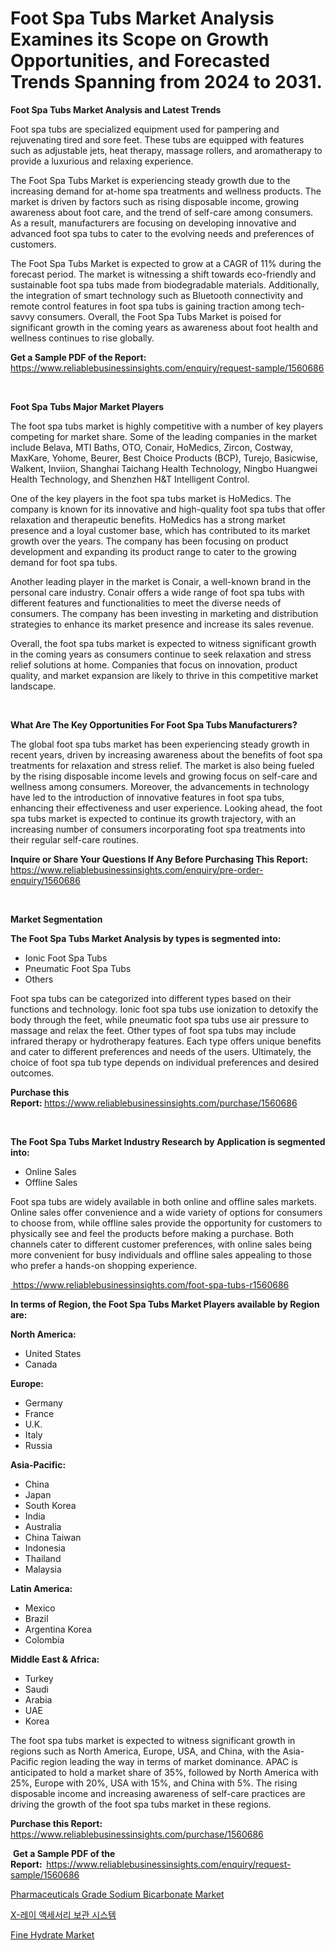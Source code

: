 <p><h1>Foot Spa Tubs Market Analysis Examines its Scope on Growth Opportunities, and Forecasted Trends Spanning from 2024 to 2031.</h1></p><p><strong>Foot Spa Tubs Market Analysis and Latest Trends</strong></p>
<p><p>Foot spa tubs are specialized equipment used for pampering and rejuvenating tired and sore feet. These tubs are equipped with features such as adjustable jets, heat therapy, massage rollers, and aromatherapy to provide a luxurious and relaxing experience.</p><p>The Foot Spa Tubs Market is experiencing steady growth due to the increasing demand for at-home spa treatments and wellness products. The market is driven by factors such as rising disposable income, growing awareness about foot care, and the trend of self-care among consumers. As a result, manufacturers are focusing on developing innovative and advanced foot spa tubs to cater to the evolving needs and preferences of customers.</p><p>The Foot Spa Tubs Market is expected to grow at a CAGR of 11% during the forecast period. The market is witnessing a shift towards eco-friendly and sustainable foot spa tubs made from biodegradable materials. Additionally, the integration of smart technology such as Bluetooth connectivity and remote control features in foot spa tubs is gaining traction among tech-savvy consumers. Overall, the Foot Spa Tubs Market is poised for significant growth in the coming years as awareness about foot health and wellness continues to rise globally.</p></p>
<p><strong>Get a Sample PDF of the Report:&nbsp;</strong> <a href="https://www.reliablebusinessinsights.com/enquiry/request-sample/1560686">https://www.reliablebusinessinsights.com/enquiry/request-sample/1560686</a></p>
<p>&nbsp;</p>
<p><strong>Foot Spa Tubs Major Market Players</strong></p>
<p><p>The foot spa tubs market is highly competitive with a number of key players competing for market share. Some of the leading companies in the market include Belava, MTI Baths, OTO, Conair, HoMedics, Zircon, Costway, MaxKare, Yohome, Beurer, Best Choice Products (BCP), Turejo, Basicwise, Walkent, Inviion, Shanghai Taichang Health Technology, Ningbo Huangwei Health Technology, and Shenzhen H&T Intelligent Control.</p><p>One of the key players in the foot spa tubs market is HoMedics. The company is known for its innovative and high-quality foot spa tubs that offer relaxation and therapeutic benefits. HoMedics has a strong market presence and a loyal customer base, which has contributed to its market growth over the years. The company has been focusing on product development and expanding its product range to cater to the growing demand for foot spa tubs.</p><p>Another leading player in the market is Conair, a well-known brand in the personal care industry. Conair offers a wide range of foot spa tubs with different features and functionalities to meet the diverse needs of consumers. The company has been investing in marketing and distribution strategies to enhance its market presence and increase its sales revenue.</p><p>Overall, the foot spa tubs market is expected to witness significant growth in the coming years as consumers continue to seek relaxation and stress relief solutions at home. Companies that focus on innovation, product quality, and market expansion are likely to thrive in this competitive market landscape.</p></p>
<p>&nbsp;</p>
<p><strong>What Are The Key Opportunities For Foot Spa Tubs Manufacturers?</strong></p>
<p><p>The global foot spa tubs market has been experiencing steady growth in recent years, driven by increasing awareness about the benefits of foot spa treatments for relaxation and stress relief. The market is also being fueled by the rising disposable income levels and growing focus on self-care and wellness among consumers. Moreover, the advancements in technology have led to the introduction of innovative features in foot spa tubs, enhancing their effectiveness and user experience. Looking ahead, the foot spa tubs market is expected to continue its growth trajectory, with an increasing number of consumers incorporating foot spa treatments into their regular self-care routines.</p></p>
<p><strong>Inquire or Share Your Questions If Any Before Purchasing This Report:</strong> <a href="https://www.reliablebusinessinsights.com/enquiry/pre-order-enquiry/1560686">https://www.reliablebusinessinsights.com/enquiry/pre-order-enquiry/1560686</a></p>
<p>&nbsp;</p>
<p><strong>Market Segmentation</strong></p>
<p><strong>The Foot Spa Tubs Market Analysis by types is segmented into:</strong></p>
<p><ul><li>Ionic Foot Spa Tubs</li><li>Pneumatic Foot Spa Tubs</li><li>Others</li></ul></p>
<p><p>Foot spa tubs can be categorized into different types based on their functions and technology. Ionic foot spa tubs use ionization to detoxify the body through the feet, while pneumatic foot spa tubs use air pressure to massage and relax the feet. Other types of foot spa tubs may include infrared therapy or hydrotherapy features. Each type offers unique benefits and cater to different preferences and needs of the users. Ultimately, the choice of foot spa tub type depends on individual preferences and desired outcomes.</p></p>
<p><strong>Purchase this Report:&nbsp;</strong><a href="https://www.reliablebusinessinsights.com/purchase/1560686">https://www.reliablebusinessinsights.com/purchase/1560686</a></p>
<p>&nbsp;</p>
<p><strong>The Foot Spa Tubs Market Industry Research by Application is segmented into:</strong></p>
<p><ul><li>Online Sales</li><li>Offline Sales</li></ul></p>
<p><p>Foot spa tubs are widely available in both online and offline sales markets. Online sales offer convenience and a wide variety of options for consumers to choose from, while offline sales provide the opportunity for customers to physically see and feel the products before making a purchase. Both channels cater to different customer preferences, with online sales being more convenient for busy individuals and offline sales appealing to those who prefer a hands-on shopping experience.</p></p>
<p><a href="https://www.reliablebusinessinsights.com/foot-spa-tubs-r1560686">&nbsp;https://www.reliablebusinessinsights.com/foot-spa-tubs-r1560686</a></p>
<p><strong>In terms of Region, the Foot Spa Tubs Market Players available by Region are:</strong></p>
<p>
    <p> <strong> North America: </strong>
        <ul>
            <li>United States</li>
            <li>Canada</li>
        </ul>
        </p> 
    <p> <strong> Europe: </strong>
        <ul>
            <li>Germany</li>
            <li>France</li>
            <li>U.K.</li>
            <li>Italy</li>
            <li>Russia</li>
        </ul>
        </p> 
    <p> <strong> Asia-Pacific: </strong>
        <ul>
            <li>China</li>
            <li>Japan</li>
            <li>South Korea</li>
            <li>India</li>
            <li>Australia</li>
            <li>China Taiwan</li>
            <li>Indonesia</li>
            <li>Thailand</li>
            <li>Malaysia</li>
        </ul>
        </p> 
    <p> <strong> Latin America: </strong>
        <ul>
            <li>Mexico</li>
            <li>Brazil</li>
            <li>Argentina Korea</li>
            <li>Colombia</li>
        </ul>
        </p> 
    <p> <strong> Middle East & Africa: </strong>
        <ul>
            <li>Turkey</li>
            <li>Saudi</li>
            <li>Arabia</li>
            <li>UAE</li>
            <li>Korea</li>
        </ul>
    </p>
    </p>
<p><p>The foot spa tubs market is expected to witness significant growth in regions such as North America, Europe, USA, and China, with the Asia-Pacific region leading the way in terms of market dominance. APAC is anticipated to hold a market share of 35%, followed by North America with 25%, Europe with 20%, USA with 15%, and China with 5%. The rising disposable income and increasing awareness of self-care practices are driving the growth of the foot spa tubs market in these regions.</p></p>
<p><strong>Purchase this Report: </strong><a href="https://www.reliablebusinessinsights.com/purchase/1560686">https://www.reliablebusinessinsights.com/purchase/1560686</a></p>
<p>&nbsp;<strong>Get a Sample PDF of the Report:&nbsp;&nbsp;</strong><a href="https://www.reliablebusinessinsights.com/enquiry/request-sample/1560686">https://www.reliablebusinessinsights.com/enquiry/request-sample/1560686</a></p>
<p><strong></strong></p>
<p><p><a href="https://github.com/angelajermaine/Market-Research-Report-List-3/blob/main/pharmaceuticals-grade-sodium-bicarbonate-market.md">Pharmaceuticals Grade Sodium Bicarbonate Market</a></p><p><a href="https://github.com/sarassiksa/Market-Research-Report-List-1/blob/main/9184839147085.md">X-레이 액세서리 보관 시스템</a></p><p><a href="https://github.com/provorikovar/Market-Research-Report-List-5/blob/main/fine-hydrate-market.md">Fine Hydrate Market</a></p></p>
